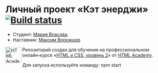 # Личный проект «Кэт энерджи» [![Build status][travis-image]][travis-url] 

* Студент: [Мария Власова](https://up.htmlacademy.ru/adaptive/16/user/871783).
* Наставник: [Максим Ворожцов](https://htmlacademy.ru/profile/id485797).

<a href="https://htmlacademy.ru/intensive/adaptive"><img align="left" width="50" height="50" alt="HTML Academy" src="https://up.htmlacademy.ru/static/img/intensive/adaptive/logo-for-github-2.png"></a>

Репозиторий создан для обучения на профессиональном онлайн‑курсе «[HTML и CSS, уровень 2](https://htmlacademy.ru/intensive/adaptive)» от [HTML Academy](https://htmlacademy.ru).

[travis-image]: https://travis-ci.com/htmlacademy-adaptive/871783-cat-energy-16.svg?branch=master
[travis-url]: https://travis-ci.com/htmlacademy-adaptive/871783-cat-energy-16
[dependency-image]: https://david-dm.org/htmlacademy-adaptive/871783-cat-energy-16/dev-status.svg?style=flat-square
[dependency-url]: https://david-dm.org/htmlacademy-adaptive/871783-cat-energy-16?type=dev

Для запуска используйте команду:
npm start
